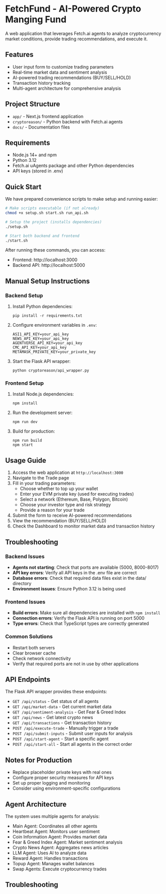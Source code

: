 # FetchFund - AI-Powered Crypto Manging Fund

A web application that leverages Fetch.ai agents to analyze cryptocurrency market conditions, provide trading recommendations, and execute it.

## Features

- User input form to customize trading parameters
- Real-time market data and sentiment analysis
- AI-powered trading recommendations (BUY/SELL/HOLD)
- Transaction history tracking
- Multi-agent architecture for comprehensive analysis

## Project Structure

- `app/` - Next.js frontend application
- `cryptoreason/` - Python backend with Fetch.ai agents
- `docs/` - Documentation files

## Requirements

- Node.js 14+ and npm
- Python 3.12
- Fetch.ai uAgents package and other Python dependencies
- API keys (stored in .env)

## Quick Start

We have prepared convenience scripts to make setup and running easier:

```bash
# Make scripts executable (if not already)
chmod +x setup.sh start.sh run_api.sh

# Setup the project (installs dependencies)
./setup.sh

# Start both backend and frontend
./start.sh
```

After running these commands, you can access:
- Frontend: http://localhost:3000
- Backend API: http://localhost:5000

## Manual Setup Instructions

### Backend Setup

1. Install Python dependencies:
   ```
   pip install -r requirements.txt
   ```

2. Configure environment variables in `.env`:
   ```
   ASI1_API_KEY=your_api_key
   NEWS_API_KEY=your_api_key
   AGENTVERSE_API_KEY=your_api_key
   CMC_API_KEY=your_api_key
   METAMASK_PRIVATE_KEY=your_private_key
   ```

3. Start the Flask API wrapper:
   ```
   python cryptoreason/api_wrapper.py
   ```

### Frontend Setup

1. Install Node.js dependencies:
   ```
   npm install
   ```

2. Run the development server:
   ```
   npm run dev
   ```

3. Build for production:
   ```
   npm run build
   npm start
   ```

## Usage Guide

1. Access the web application at `http://localhost:3000`
2. Navigate to the Trade page
3. Fill in your trading parameters:
   - Choose whether to top up your wallet
   - Enter your EVM private key (used for executing trades)
   - Select a network (Ethereum, Base, Polygon, Bitcoin)
   - Choose your investor type and risk strategy
   - Provide a reason for your trade
4. Submit the form to receive AI-powered recommendations
5. View the recommendation (BUY/SELL/HOLD)
6. Check the Dashboard to monitor market data and transaction history

## Troubleshooting

### Backend Issues

- **Agents not starting**: Check that ports are available (5000, 8000-8017)
- **API key errors**: Verify all API keys in the .env file are correct
- **Database errors**: Check that required data files exist in the data/ directory
- **Environment issues**: Ensure Python 3.12 is being used

### Frontend Issues

- **Build errors**: Make sure all dependencies are installed with `npm install`
- **Connection errors**: Verify the Flask API is running on port 5000
- **Type errors**: Check that TypeScript types are correctly generated

### Common Solutions

- Restart both servers
- Clear browser cache
- Check network connectivity
- Verify that required ports are not in use by other applications

## API Endpoints

The Flask API wrapper provides these endpoints:

- `GET /api/status` - Get status of all agents
- `GET /api/market-data` - Get current market data
- `GET /api/sentiment-analysis` - Get Fear & Greed Index
- `GET /api/news` - Get latest crypto news
- `GET /api/transactions` - Get transaction history
- `POST /api/execute-trade` - Manually trigger a trade
- `POST /api/submit-inputs` - Submit user inputs for analysis
- `POST /api/start-agent` - Start a specific agent
- `POST /api/start-all` - Start all agents in the correct order

## Notes for Production

- Replace placeholder private keys with real ones
- Configure proper security measures for API keys
- Set up proper logging and monitoring
- Consider using environment-specific configurations

## Agent Architecture

The system uses multiple agents for analysis:

- Main Agent: Coordinates all other agents
- Heartbeat Agent: Monitors user sentiment
- Coin Information Agent: Provides market data
- Fear & Greed Index Agent: Market sentiment analysis
- Crypto News Agent: Aggregates news articles
- LLM Agent: Uses AI to analyze data
- Reward Agent: Handles transactions
- Topup Agent: Manages wallet balances
- Swap Agents: Execute cryptocurrency trades

## Troubleshooting
